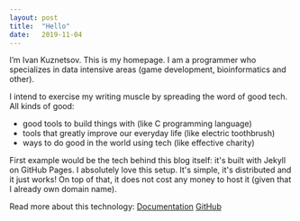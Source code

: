 ```yaml
---
layout: post
title:  "Hello"
date:   2019-11-04
---
```


I’m Ivan Kuznetsov. This is my homepage. I am a programmer who specializes in data intensive areas (game development, bioinformatics and other).

I intend to exercise my writing muscle by spreading the word of good tech. All kinds of good:

 - good tools to build things with (like C programming language)
 - tools that greatly improve our everyday life (like electric toothbrush)
 - ways to do good in the world using tech (like effective charity)

First example would be the tech behind this blog itself: it's built with Jekyll on GitHub Pages. I absolutely love this setup. It's simple, it's distributed and it just works! On top of that, it does not cost any money to host it (given that I already own domain name).

Read more about this technology: [Documentation](https://jekyllrb.com/docs/home) [GitHub](https://github.com/jekyll/jekyll)
